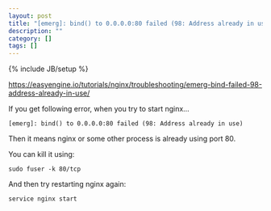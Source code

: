 ```yaml
---
layout: post
title: "[emerg]: bind() to 0.0.0.0:80 failed (98: Address already in use)"
description: ""
category: []
tags: []
---
```

{% include JB/setup %}

<https://easyengine.io/tutorials/nginx/troubleshooting/emerg-bind-failed-98-address-already-in-use/>

If you get following error, when you try to start nginx…

    [emerg]: bind() to 0.0.0.0:80 failed (98: Address already in use)

Then it means nginx or some other process is already using port 80.

You can kill it using:

    sudo fuser -k 80/tcp

And then try restarting nginx again:

    service nginx start